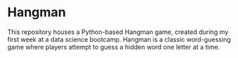 # Hangman
This repository houses a Python-based Hangman game, created during my first week at a data science bootcamp. Hangman is a classic word-guessing game where players attempt to guess a hidden word one letter at a time.
